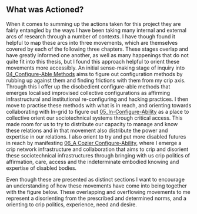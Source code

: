 ## What was Actioned?

When it comes to summing up the actions taken for this project they are fairly entangled by the ways I have been taking many internal and external arcs of research through a number of contexts. I have though found it helpful to map these arcs into three movements, which are themselves covered by each of the following three chapters. These stages overlap and have greatly informed one another, as well as many happenings that do not quite fit into this thesis, but I found this approach helpful to orient these movements more accessibly. An initial sense-making stage of inquiry into [04_Configure-Able Methods](../../04_Configure-able%20methods/04_Configure-Able%20Methods.md) aims to figure out configuration methods by rubbing up against them and finding frictions with them from my crip axis. Through this I offer up the disobedient configure-able methods that emerges localised improvised collective configurations as affirming infrastructural and institutional re-configuring and hacking practices. I then move to practise these methods with what is in reach, and orienting towards collaborating with In-grid to figure out [05_In-Configure-Ability](../../05_In-Configure-Ability/05_In-Configure-Ability.md) as a place to collective orient our sociotechnical systems through critical access. This made room for us to try to distribute our capacity to manage and know these relations and in that movement also distribute the power and expertise in our relations. I also orient to try and put more disabled futures in reach by manifesting [06_A Cozier Configure-Ability](../../06_A%20Cozier%20Configure-Ability/06_A%20Cozier%20Configure-Ability.md), where I emerge a crip network infrastructure and collaboration that aims to crip and disorient these sociotechnical infrastructures through bringing with us crip politics of affirmation, care, access and the indeterminate embodied knowing and expertise of disabled bodies.

Even though these are presented as distinct sections I want to encourage an understanding of how these movements have come into being together with the figure below. These overlapping and overflowing movements to me represent a disorienting from the prescribed and determined norms, and a orienting to crip politics, experience, need and desire.

